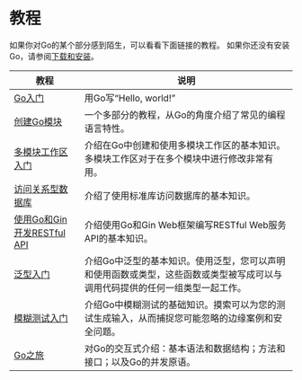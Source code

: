 # 教程

如果你对Go的某个部分感到陌生，可以看看下面链接的教程。
如果你还没有安装Go，请参阅[下载和安装](入门/下载和安装Go "下载和安装Go")。

|教程|说明|
|---|---|
|[Go入门](文档/入门/教程：Go入门)|用Go写“Hello, world!”|
|[创建Go模块](文档/入门/教程：创建Go模块)|一个多部分的教程，从Go的角度介绍了常见的编程语言特性。|
|[多模块工作区入门](文档/入门/教程：多模块工作区入门)|介绍在Go中创建和使用多模块工作区的基本知识。多模块工作区对于在多个模块中进行修改非常有用。|
|[访问关系型数据库](文档/使用和理解Go/访问数据库/教程：访问关系型数据库)|介绍了使用标准库访问数据库的基本知识。|
|[使用Go和Gin开发RESTful API](文档/入门/教程：用Go和Gin开发RESTful_API)|介绍使用Go和Gin Web框架编写RESTful Web服务API的基本知识。|
|[泛型入门](文档/入门/教程：泛型入门)|介绍Go中泛型的基本知识。使用泛型，您可以声明和使用函数或类型，这些函数或类型被写成可以与调用代码提供的任何一组类型一起工作。|
|[模糊测试入门](文档/入门/教程：模糊测试入门)|介绍Go中模糊测试的基础知识。摸索可以为您的测试生成输入，从而捕捉您可能忽略的边缘案例和安全问题。|
|[Go之旅](文档/入门/教程：Go之旅)|对Go的交互式介绍：基本语法和数据结构；方法和接口；以及Go的并发原语。|
